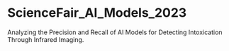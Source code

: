 # ScienceFair_AI_Models_2023
 Analyzing the Precision and Recall of AI Models for Detecting Intoxication Through Infrared Imaging.
